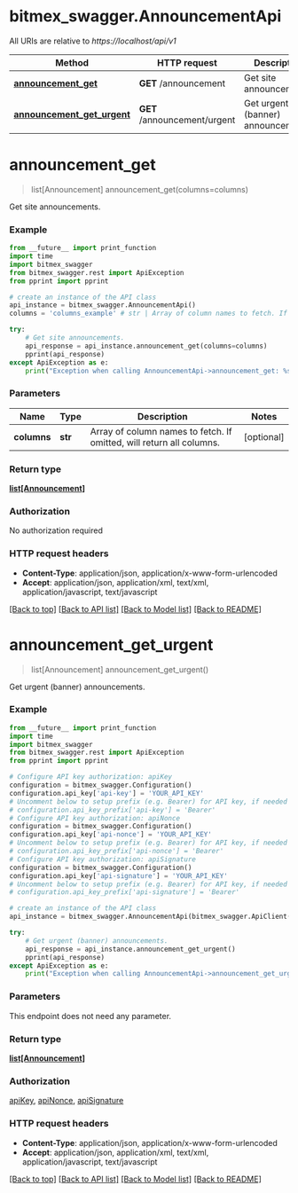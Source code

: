 # bitmex_swagger.AnnouncementApi

All URIs are relative to *https://localhost/api/v1*

Method | HTTP request | Description
------------- | ------------- | -------------
[**announcement_get**](AnnouncementApi.md#announcement_get) | **GET** /announcement | Get site announcements.
[**announcement_get_urgent**](AnnouncementApi.md#announcement_get_urgent) | **GET** /announcement/urgent | Get urgent (banner) announcements.


# **announcement_get**
> list[Announcement] announcement_get(columns=columns)

Get site announcements.

### Example
```python
from __future__ import print_function
import time
import bitmex_swagger
from bitmex_swagger.rest import ApiException
from pprint import pprint

# create an instance of the API class
api_instance = bitmex_swagger.AnnouncementApi()
columns = 'columns_example' # str | Array of column names to fetch. If omitted, will return all columns. (optional)

try:
    # Get site announcements.
    api_response = api_instance.announcement_get(columns=columns)
    pprint(api_response)
except ApiException as e:
    print("Exception when calling AnnouncementApi->announcement_get: %s\n" % e)
```

### Parameters

Name | Type | Description  | Notes
------------- | ------------- | ------------- | -------------
 **columns** | **str**| Array of column names to fetch. If omitted, will return all columns. | [optional] 

### Return type

[**list[Announcement]**](Announcement.md)

### Authorization

No authorization required

### HTTP request headers

 - **Content-Type**: application/json, application/x-www-form-urlencoded
 - **Accept**: application/json, application/xml, text/xml, application/javascript, text/javascript

[[Back to top]](#) [[Back to API list]](../README.md#documentation-for-api-endpoints) [[Back to Model list]](../README.md#documentation-for-models) [[Back to README]](../README.md)

# **announcement_get_urgent**
> list[Announcement] announcement_get_urgent()

Get urgent (banner) announcements.

### Example
```python
from __future__ import print_function
import time
import bitmex_swagger
from bitmex_swagger.rest import ApiException
from pprint import pprint

# Configure API key authorization: apiKey
configuration = bitmex_swagger.Configuration()
configuration.api_key['api-key'] = 'YOUR_API_KEY'
# Uncomment below to setup prefix (e.g. Bearer) for API key, if needed
# configuration.api_key_prefix['api-key'] = 'Bearer'
# Configure API key authorization: apiNonce
configuration = bitmex_swagger.Configuration()
configuration.api_key['api-nonce'] = 'YOUR_API_KEY'
# Uncomment below to setup prefix (e.g. Bearer) for API key, if needed
# configuration.api_key_prefix['api-nonce'] = 'Bearer'
# Configure API key authorization: apiSignature
configuration = bitmex_swagger.Configuration()
configuration.api_key['api-signature'] = 'YOUR_API_KEY'
# Uncomment below to setup prefix (e.g. Bearer) for API key, if needed
# configuration.api_key_prefix['api-signature'] = 'Bearer'

# create an instance of the API class
api_instance = bitmex_swagger.AnnouncementApi(bitmex_swagger.ApiClient(configuration))

try:
    # Get urgent (banner) announcements.
    api_response = api_instance.announcement_get_urgent()
    pprint(api_response)
except ApiException as e:
    print("Exception when calling AnnouncementApi->announcement_get_urgent: %s\n" % e)
```

### Parameters
This endpoint does not need any parameter.

### Return type

[**list[Announcement]**](Announcement.md)

### Authorization

[apiKey](../README.md#apiKey), [apiNonce](../README.md#apiNonce), [apiSignature](../README.md#apiSignature)

### HTTP request headers

 - **Content-Type**: application/json, application/x-www-form-urlencoded
 - **Accept**: application/json, application/xml, text/xml, application/javascript, text/javascript

[[Back to top]](#) [[Back to API list]](../README.md#documentation-for-api-endpoints) [[Back to Model list]](../README.md#documentation-for-models) [[Back to README]](../README.md)

